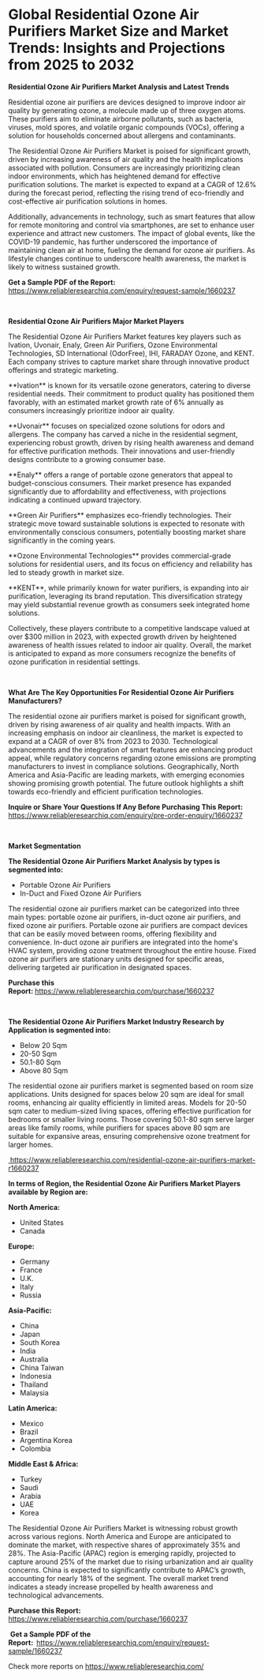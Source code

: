 <p><h1>Global Residential Ozone Air Purifiers Market Size and Market Trends: Insights and Projections from 2025 to 2032</h1></p><p><strong>Residential Ozone Air Purifiers Market Analysis and Latest Trends</strong></p>
<p><p>Residential ozone air purifiers are devices designed to improve indoor air quality by generating ozone, a molecule made up of three oxygen atoms. These purifiers aim to eliminate airborne pollutants, such as bacteria, viruses, mold spores, and volatile organic compounds (VOCs), offering a solution for households concerned about allergens and contaminants.</p><p>The Residential Ozone Air Purifiers Market is poised for significant growth, driven by increasing awareness of air quality and the health implications associated with pollution. Consumers are increasingly prioritizing clean indoor environments, which has heightened demand for effective purification solutions. The market is expected to expand at a CAGR of 12.6% during the forecast period, reflecting the rising trend of eco-friendly and cost-effective air purification solutions in homes.</p><p>Additionally, advancements in technology, such as smart features that allow for remote monitoring and control via smartphones, are set to enhance user experience and attract new customers. The impact of global events, like the COVID-19 pandemic, has further underscored the importance of maintaining clean air at home, fueling the demand for ozone air purifiers. As lifestyle changes continue to underscore health awareness, the market is likely to witness sustained growth.</p></p>
<p><strong>Get a Sample PDF of the Report:&nbsp;</strong> <a href="https://www.reliableresearchiq.com/enquiry/request-sample/1660237?utm_campaign=3066&utm_medium=2&utm_source=Github&utm_content=ia&utm_term=29032025&utm_id=residential-ozone-air-purifiers">https://www.reliableresearchiq.com/enquiry/request-sample/1660237</a></p>
<p>&nbsp;</p>
<p><strong>Residential Ozone Air Purifiers Major Market Players</strong></p>
<p><p>The Residential Ozone Air Purifiers Market features key players such as Ivation, Uvonair, Enaly, Green Air Purifiers, Ozone Environmental Technologies, SD International (OdorFree), IHI, FARADAY Ozone, and KENT. Each company strives to capture market share through innovative product offerings and strategic marketing.</p><p>**Ivation** is known for its versatile ozone generators, catering to diverse residential needs. Their commitment to product quality has positioned them favorably, with an estimated market growth rate of 6% annually as consumers increasingly prioritize indoor air quality.</p><p>**Uvonair** focuses on specialized ozone solutions for odors and allergens. The company has carved a niche in the residential segment, experiencing robust growth, driven by rising health awareness and demand for effective purification methods. Their innovations and user-friendly designs contribute to a growing consumer base.</p><p>**Enaly** offers a range of portable ozone generators that appeal to budget-conscious consumers. Their market presence has expanded significantly due to affordability and effectiveness, with projections indicating a continued upward trajectory.</p><p>**Green Air Purifiers** emphasizes eco-friendly technologies. Their strategic move toward sustainable solutions is expected to resonate with environmentally conscious consumers, potentially boosting market share significantly in the coming years.</p><p>**Ozone Environmental Technologies** provides commercial-grade solutions for residential users, and its focus on efficiency and reliability has led to steady growth in market size.</p><p>**KENT**, while primarily known for water purifiers, is expanding into air purification, leveraging its brand reputation. This diversification strategy may yield substantial revenue growth as consumers seek integrated home solutions.</p><p>Collectively, these players contribute to a competitive landscape valued at over $300 million in 2023, with expected growth driven by heightened awareness of health issues related to indoor air quality. Overall, the market is anticipated to expand as more consumers recognize the benefits of ozone purification in residential settings.</p></p>
<p>&nbsp;</p>
<p><strong>What Are The Key Opportunities For Residential Ozone Air Purifiers Manufacturers?</strong></p>
<p><p>The residential ozone air purifiers market is poised for significant growth, driven by rising awareness of air quality and health impacts. With an increasing emphasis on indoor air cleanliness, the market is expected to expand at a CAGR of over 8% from 2023 to 2030. Technological advancements and the integration of smart features are enhancing product appeal, while regulatory concerns regarding ozone emissions are prompting manufacturers to invest in compliance solutions. Geographically, North America and Asia-Pacific are leading markets, with emerging economies showing promising growth potential. The future outlook highlights a shift towards eco-friendly and efficient purification technologies.</p></p>
<p><strong>Inquire or Share Your Questions If Any Before Purchasing This Report:</strong> <a href="https://www.reliableresearchiq.com/enquiry/pre-order-enquiry/1660237?utm_campaign=3066&utm_medium=2&utm_source=Github&utm_content=ia&utm_term=29032025&utm_id=residential-ozone-air-purifiers">https://www.reliableresearchiq.com/enquiry/pre-order-enquiry/1660237</a></p>
<p>&nbsp;</p>
<p><strong>Market Segmentation</strong></p>
<p><strong>The Residential Ozone Air Purifiers Market Analysis by types is segmented into:</strong></p>
<p><ul><li>Portable Ozone Air Purifiers</li><li>In-Duct and Fixed Ozone Air Purifiers</li></ul></p>
<p><p>The residential ozone air purifiers market can be categorized into three main types: portable ozone air purifiers, in-duct ozone air purifiers, and fixed ozone air purifiers. Portable ozone air purifiers are compact devices that can be easily moved between rooms, offering flexibility and convenience. In-duct ozone air purifiers are integrated into the home's HVAC system, providing ozone treatment throughout the entire house. Fixed ozone air purifiers are stationary units designed for specific areas, delivering targeted air purification in designated spaces.</p></p>
<p><strong>Purchase this Report:&nbsp;</strong><a href="https://www.reliableresearchiq.com/purchase/1660237?utm_campaign=3066&utm_medium=2&utm_source=Github&utm_content=ia&utm_term=29032025&utm_id=residential-ozone-air-purifiers">https://www.reliableresearchiq.com/purchase/1660237</a></p>
<p>&nbsp;</p>
<p><strong>The Residential Ozone Air Purifiers Market Industry Research by Application is segmented into:</strong></p>
<p><ul><li>Below 20 Sqm</li><li>20-50 Sqm</li><li>50.1-80 Sqm</li><li>Above 80 Sqm</li></ul></p>
<p><p>The residential ozone air purifiers market is segmented based on room size applications. Units designed for spaces below 20 sqm are ideal for small rooms, enhancing air quality efficiently in limited areas. Models for 20-50 sqm cater to medium-sized living spaces, offering effective purification for bedrooms or smaller living rooms. Those covering 50.1-80 sqm serve larger areas like family rooms, while purifiers for spaces above 80 sqm are suitable for expansive areas, ensuring comprehensive ozone treatment for larger homes.</p></p>
<p><a href="https://www.reliableresearchiq.com/residential-ozone-air-purifiers-market-r1660237?utm_campaign=3066&utm_medium=2&utm_source=Github&utm_content=ia&utm_term=29032025&utm_id=residential-ozone-air-purifiers">&nbsp;https://www.reliableresearchiq.com/residential-ozone-air-purifiers-market-r1660237</a></p>
<p><strong>In terms of Region, the Residential Ozone Air Purifiers Market Players available by Region are:</strong></p>
<p>
    <p> <strong> North America: </strong>
        <ul>
            <li>United States</li>
            <li>Canada</li>
        </ul>
        </p> 
    <p> <strong> Europe: </strong>
        <ul>
            <li>Germany</li>
            <li>France</li>
            <li>U.K.</li>
            <li>Italy</li>
            <li>Russia</li>
        </ul>
        </p> 
    <p> <strong> Asia-Pacific: </strong>
        <ul>
            <li>China</li>
            <li>Japan</li>
            <li>South Korea</li>
            <li>India</li>
            <li>Australia</li>
            <li>China Taiwan</li>
            <li>Indonesia</li>
            <li>Thailand</li>
            <li>Malaysia</li>
        </ul>
        </p> 
    <p> <strong> Latin America: </strong>
        <ul>
            <li>Mexico</li>
            <li>Brazil</li>
            <li>Argentina Korea</li>
            <li>Colombia</li>
        </ul>
        </p> 
    <p> <strong> Middle East & Africa: </strong>
        <ul>
            <li>Turkey</li>
            <li>Saudi</li>
            <li>Arabia</li>
            <li>UAE</li>
            <li>Korea</li>
        </ul>
    </p>
    </p>
<p><p>The Residential Ozone Air Purifiers Market is witnessing robust growth across various regions. North America and Europe are anticipated to dominate the market, with respective shares of approximately 35% and 28%. The Asia-Pacific (APAC) region is emerging rapidly, projected to capture around 25% of the market due to rising urbanization and air quality concerns. China is expected to significantly contribute to APAC’s growth, accounting for nearly 18% of the segment. The overall market trend indicates a steady increase propelled by health awareness and technological advancements.</p></p>
<p><strong>Purchase this Report: </strong><a href="https://www.reliableresearchiq.com/purchase/1660237?utm_campaign=3066&utm_medium=2&utm_source=Github&utm_content=ia&utm_term=29032025&utm_id=residential-ozone-air-purifiers">https://www.reliableresearchiq.com/purchase/1660237</a></p>
<p>&nbsp;<strong>Get a Sample PDF of the Report:&nbsp;&nbsp;</strong><a href="https://www.reliableresearchiq.com/enquiry/request-sample/1660237?utm_campaign=3066&utm_medium=2&utm_source=Github&utm_content=ia&utm_term=29032025&utm_id=residential-ozone-air-purifiers">https://www.reliableresearchiq.com/enquiry/request-sample/1660237</a></p>
<p><strong></strong></p>
<p>Check more reports on <a href="https://www.reliableresearchiq.com/?utm_campaign=3066&utm_medium=2&utm_source=Github&utm_content=ia&utm_term=29032025&utm_id=residential-ozone-air-purifiers">https://www.reliableresearchiq.com/</a></p>